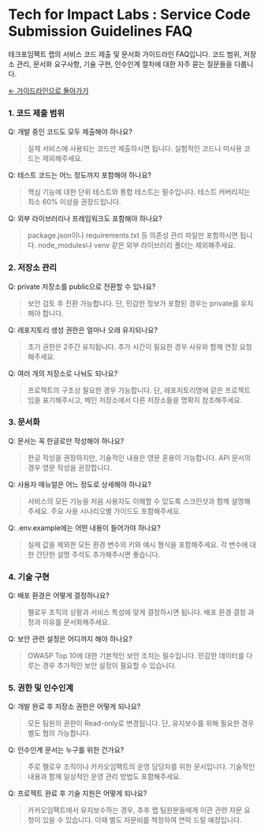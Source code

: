 # Tech for Impact Labs : Service Code Submission Guidelines FAQ

테크포임팩트 랩의 서비스 코드 제출 및 문서화 가이드라인 FAQ입니다. 코드 범위, 저장소 관리, 문서화 요구사항, 기술 구현, 인수인계 절차에 대한 자주 묻는 질문들을 다룹니다.

[← 가이드라인으로 돌아가기](./README.md)

### 1. 코드 제출 범위

Q: 개발 중인 코드도 모두 제출해야 하나요?
> 실제 서비스에 사용되는 코드만 제출하시면 됩니다. 실험적인 코드나 미사용 코드는 제외해주세요.

Q: 테스트 코드는 어느 정도까지 포함해야 하나요?
> 핵심 기능에 대한 단위 테스트와 통합 테스트는 필수입니다. 테스트 커버리지는 최소 60% 이상을 권장드립니다.

Q: 외부 라이브러리나 프레임워크도 포함해야 하나요?
> package.json이나 requirements.txt 등 의존성 관리 파일만 포함하시면 됩니다. node_modules나 venv 같은 외부 라이브러리 폴더는 제외해주세요.

### 2. 저장소 관리

Q: private 저장소를 public으로 전환할 수 있나요?
> 보안 검토 후 전환 가능합니다. 단, 민감한 정보가 포함된 경우는 private를 유지해야 합니다.

Q: 레포지토리 생성 권한은 얼마나 오래 유지되나요?
> 초기 권한은 2주간 유지됩니다. 추가 시간이 필요한 경우 사유와 함께 연장 요청해주세요.

Q: 여러 개의 저장소로 나눠도 되나요?
> 프로젝트의 구조상 필요한 경우 가능합니다. 단, 레포지토리명에 같은 프로젝트임을 표기해주시고, 메인 저장소에서 다른 저장소들을 명확히 참조해주세요.

### 3. 문서화

Q: 문서는 꼭 한글로만 작성해야 하나요?
> 한글 작성을 권장하지만, 기술적인 내용은 영문 혼용이 가능합니다. API 문서의 경우 영문 작성을 권장합니다.

Q: 사용자 매뉴얼은 어느 정도로 상세해야 하나요?
> 서비스의 모든 기능을 처음 사용자도 이해할 수 있도록 스크린샷과 함께 설명해주세요. 주요 사용 시나리오별 가이드도 포함해주세요.

Q: .env.example에는 어떤 내용이 들어가야 하나요?
> 실제 값을 제외한 모든 환경 변수의 키와 예시 형식을 포함해주세요. 각 변수에 대한 간단한 설명 주석도 추가해주시면 좋습니다.

### 4. 기술 구현

Q: 배포 환경은 어떻게 결정하나요?
> 펠로우 조직의 상황과 서비스 특성에 맞게 결정하시면 됩니다. 배포 환경 결정 과정과 이유를 문서화해주세요.

Q: 보안 관련 설정은 어디까지 해야 하나요?
> OWASP Top 10에 대한 기본적인 보안 조치는 필수입니다. 민감한 데이터를 다루는 경우 추가적인 보안 설정이 필요할 수 있습니다.

### 5. 권한 및 인수인계

Q: 개발 완료 후 저장소 권한은 어떻게 되나요?
> 모든 팀원의 권한이 Read-only로 변경됩니다. 단, 유지보수를 위해 필요한 경우 별도 협의 가능합니다.

Q: 인수인계 문서는 누구를 위한 건가요?
> 주로 펠로우 조직이나 카카오임팩트의 운영 담당자를 위한 문서입니다. 기술적인 내용과 함께 일상적인 운영 관리 방법도 포함해주세요.

Q: 프로젝트 완료 후 기술 지원은 어떻게 되나요?
> 카카오임팩트에서 유지보수하는 경우, 추후 랩 팀원분들에게 이관 관련 자문 요청이 있을 수 있습니다. 이때 별도 자문비를 책정하여 연락 드릴 예정입니다.

